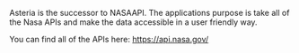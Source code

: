 Asteria is the successor to NASAAPI. The applications purpose is take all of the Nasa APIs and make the data accessible in a user friendly way.

You can find all of the APIs here: https://api.nasa.gov/
